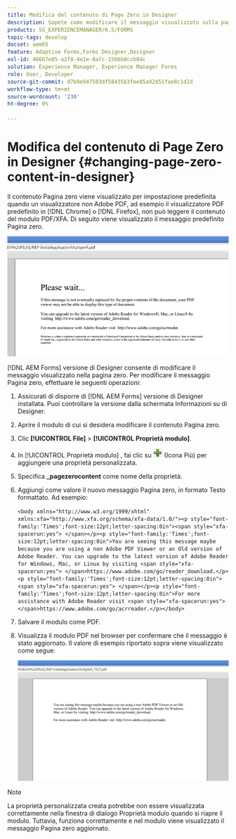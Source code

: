```yaml
---
title: Modifica del contenuto di Page Zero in Designer
description: Sapete come modificare il messaggio visualizzato sulla pagina zero di un PDF XFA quando lo si visualizza in un visualizzatore non Adobe PDF?
products: SG_EXPERIENCEMANAGER/6.5/FORMS
topic-tags: develop
docset: aem65
feature: Adaptive Forms,Forms Designer,Designer
exl-id: 466b7e85-a2f8-4e1e-8afc-1566b0ccb84c
solution: Experience Manager, Experience Manager Forms
role: User, Developer
source-git-commit: d7b9e947503df58435b3fee85a92d51fae8c1d2d
workflow-type: tm+mt
source-wordcount: '230'
ht-degree: 0%

---
```


# Modifica del contenuto di Page Zero in Designer {#changing-page-zero-content-in-designer}

Il contenuto Pagina zero viene visualizzato per impostazione predefinita quando un visualizzatore non Adobe PDF, ad esempio il visualizzatore PDF predefinito in [!DNL Chrome] o [!DNL Firefox], non può leggere il contenuto del modulo PDF/XFA. Di seguito viene visualizzato il messaggio predefinito Pagina zero.

![defaultpage0message](assets/defaultpage0message.png)

[!DNL AEM Forms] versione di Designer consente di modificare il messaggio visualizzato nella pagina zero. Per modificare il messaggio Pagina zero, effettuare le seguenti operazioni:

1. Assicurati di disporre di [!DNL AEM Forms] versione di Designer installata. Puoi controllare la versione dalla schermata Informazioni su di Designer.

1. Aprire il modulo di cui si desidera modificare il contenuto Pagina zero.

1. Clic **[!UICONTROL File]** > **[!UICONTROL Proprietà modulo]**.

1. In [!UICONTROL Proprietà modulo] , fai clic su ![più](assets/plus.png) (Icona Più) per aggiungere una proprietà personalizzata.

1. Specifica **_pagezerocontent** come nome della proprietà.
1. Aggiungi come valore il nuovo messaggio Pagina zero, in formato Testo formattato. Ad esempio:


   `<body xmlns="http://www.w3.org/1999/xhtml" xmlns:xfa="http://www.xfa.org/schema/xfa-data/1.0/"><p style="font-family:'Times';font-size:12pt;letter-spacing:0in"><span style="xfa-spacerun:yes"> </span></p><p style="font-family:'Times';font-size:12pt;letter-spacing:0in">You are seeing this message maybe because you are using a non Adobe PDF Viewer or an Old version of Adobe Reader. You can upgrade to the latest version of Adobe Reader for Windows, Mac, or Linux by visiting <span style="xfa-spacerun:yes"> </span>https://www.adobe.com/go/reader_download.</p><p style="font-family:'Times';font-size:12pt;letter-spacing:0in"><span style="xfa-spacerun:yes"> </span></p><p style="font-family:'Times';font-size:12pt;letter-spacing:0in">For more assistance with Adobe Reader visit <span style="xfa-spacerun:yes"> </span>https://www.adobe.com/go/acrreader.</p></body>`

1. Salvare il modulo come PDF.

1. Visualizza il modulo PDF nel browser per confermare che il messaggio è stato aggiornato. Il valore di esempio riportato sopra viene visualizzato come segue:

   ![changedmessage](assets/changedmessage.png)

>[!NOTE]
>
>La proprietà personalizzata creata potrebbe non essere visualizzata correttamente nella finestra di dialogo Proprietà modulo quando si riapre il modulo. Tuttavia, funziona correttamente e nel modulo viene visualizzato il messaggio Pagina zero aggiornato.
